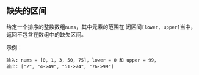 ## 缺失的区间

给定一个排序的整数数组`nums`，其中元素的范围在 闭区间`[lower, upper]`当中，返回不包含在数组中的缺失区间。

示例：

```
输入: nums = [0, 1, 3, 50, 75], lower = 0 和 upper = 99,
输出: ["2", "4->49", "51->74", "76->99"]
```
